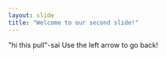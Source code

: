 ```yaml
---
layout: slide
title: "Welcome to our second slide!"
---
```

"hi this pull"-sai
Use the left arrow to go back!
